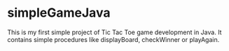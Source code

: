 # simpleGameJava
This is my first simple project of Tic Tac Toe game development in Java. It contains simple procedures like displayBoard, checkWinner or playAgain. 
